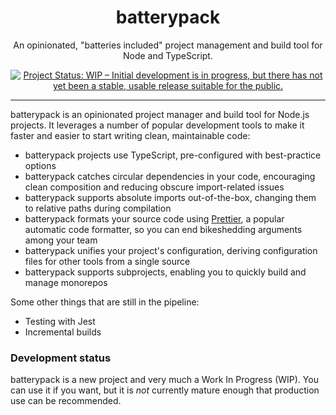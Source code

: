 <!--suppress ALL -->
<h1 align="center">
    batterypack
</h1>

<p align="center">
    An opinionated, "batteries included" project management and build tool for Node and TypeScript.
</p>

<p align="center">
    <a href="https://www.repostatus.org/#wip">
        <img 
            src="https://www.repostatus.org/badges/latest/wip.svg"
            alt="Project Status: WIP – Initial development is in progress, but there has not yet been a stable, usable release suitable for the public."
        />
    </a>
</p>

---

batterypack is an opinionated project manager and build tool for Node.js projects. It leverages a number of popular
development tools to make it faster and easier to start writing clean, maintainable code:

- batterypack projects use TypeScript, pre-configured with best-practice options
- batterypack catches circular dependencies in your code, encouraging clean composition and reducing obscure
  import-related issues
- batterypack supports absolute imports out-of-the-box, changing them to relative paths during compilation
- batterypack formats your source code using [Prettier](https://prettier.io), a popular automatic code formatter,
  so you can end bikeshedding arguments among your team
- batterypack unifies your project's configuration, deriving configuration files for other tools from a single source
- batterypack supports subprojects, enabling you to quickly build and manage monorepos

Some other things that are still in the pipeline:

- Testing with Jest
- Incremental builds

### Development status

batterypack is a new project and very much a Work In Progress (WIP). You can use it if you want,
but it is _not_ currently mature enough that production use can be recommended.
